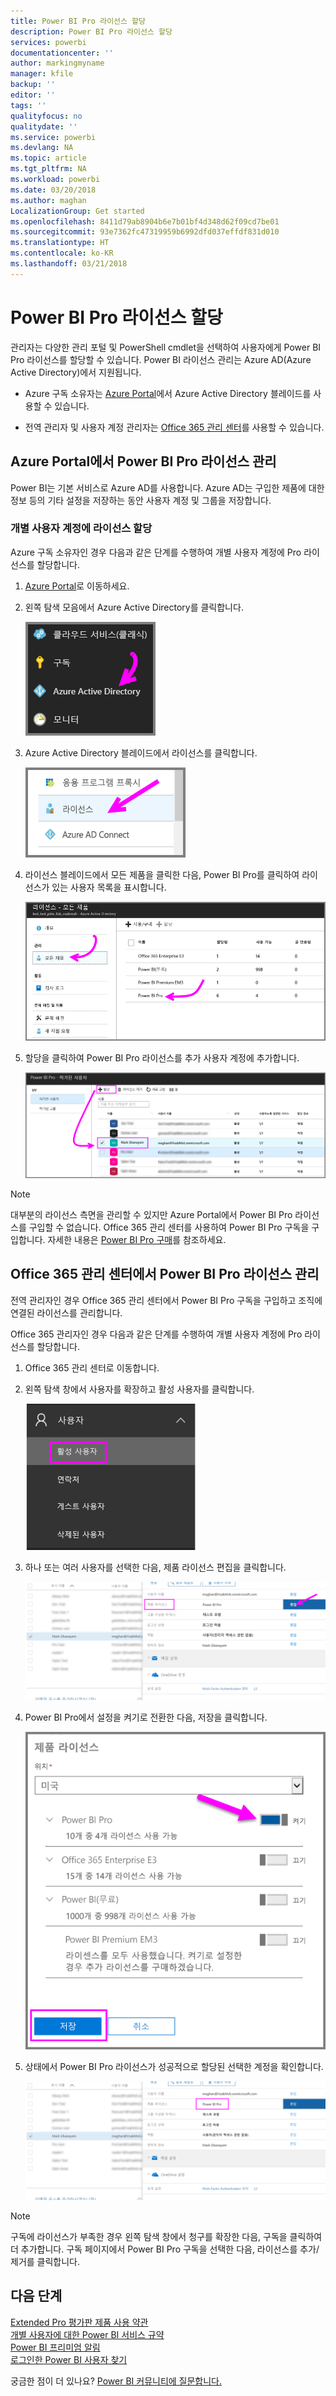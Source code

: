 ```yaml
---
title: Power BI Pro 라이선스 할당
description: Power BI Pro 라이선스 할당
services: powerbi
documentationcenter: ''
author: markingmyname
manager: kfile
backup: ''
editor: ''
tags: ''
qualityfocus: no
qualitydate: ''
ms.service: powerbi
ms.devlang: NA
ms.topic: article
ms.tgt_pltfrm: NA
ms.workload: powerbi
ms.date: 03/20/2018
ms.author: maghan
LocalizationGroup: Get started
ms.openlocfilehash: 8411d79ab8904b6e7b01bf4d348d62f09cd7be01
ms.sourcegitcommit: 93e7362fc47319959b6992dfd037effdf831d010
ms.translationtype: HT
ms.contentlocale: ko-KR
ms.lasthandoff: 03/21/2018
---
```

# <a name="assigning-power-bi-pro-licenses"></a>Power BI Pro 라이선스 할당

관리자는 다양한 관리 포털 및 PowerShell cmdlet을 선택하여 사용자에게 Power BI Pro 라이선스를 할당할 수 있습니다. Power BI 라이선스 관리는 Azure AD(Azure Active Directory)에서 지원됩니다.

* Azure 구독 소유자는 [Azure Portal](https://ms.portal.azure.com/#@microsoft.onmicrosoft.com/dashboard/private/39bc3cf7-31a4-43f6-954c-f2d69ca2f0)에서 Azure Active Directory 블레이드를 사용할 수 있습니다. 

* 전역 관리자 및 사용자 계정 관리자는 [Office 365 관리 센터](https://portal.office.com/AdminPortal/Home#/homepage)를 사용할 수 있습니다.

## <a name="managing-power-bi-pro-licenses-in-the-azure-portal"></a>Azure Portal에서 Power BI Pro 라이선스 관리

Power BI는 기본 서비스로 Azure AD를 사용합니다. Azure AD는 구입한 제품에 대한 정보 등의 기타 설정을 저장하는 동안 사용자 계정 및 그룹을 저장합니다.

### <a name="assigning-licenses-to-individual-user-accounts"></a>개별 사용자 계정에 라이선스 할당

Azure 구독 소유자인 경우 다음과 같은 단계를 수행하여 개별 사용자 계정에 Pro 라이선스를 할당합니다.

1. [Azure Portal](https://ms.portal.azure.com/#@microsoft.onmicrosoft.com/dashboard/private/39bc3cf7-31a4-43f6-954c-f2d69ca2f0)로 이동하세요. 

2. 왼쪽 탐색 모음에서 Azure Active Directory를 클릭합니다.

    ![image](media/service-assigning-power-bi-pro-licenses/service-assigning-power-bi-pro-licenses-01.png)

3. Azure Active Directory 블레이드에서 라이선스를 클릭합니다.

    ![image](media/service-assigning-power-bi-pro-licenses/service-assigning-power-bi-pro-licenses-02.png)

4. 라이선스 블레이드에서 모든 제품을 클릭한 다음, Power BI Pro를 클릭하여 라이선스가 있는 사용자 목록을 표시합니다.

    ![image](media/service-assigning-power-bi-pro-licenses/service-assigning-power-bi-pro-licenses-03.png)

5. 할당을 클릭하여 Power BI Pro 라이선스를 추가 사용자 계정에 추가합니다.

    ![image](media/service-assigning-power-bi-pro-licenses/service-assigning-power-bi-pro-licenses-04.png)

> [!NOTE]
> 대부분의 라이선스 측면을 관리할 수 있지만 Azure Portal에서 Power BI Pro 라이선스를 구입할 수 없습니다. Office 365 관리 센터를 사용하여 Power BI Pro 구독을 구입합니다. 자세한 내용은 [Power BI Pro 구매](https://docs.microsoft.com/en-us/power-bi/service-admin-purchasing-power-bi-pro)를 참조하세요.
>

## <a name="managing-power-bi-pro-licenses-in-the-office-365-admin-center"></a>Office 365 관리 센터에서 Power BI Pro 라이선스 관리

전역 관리자인 경우 Office 365 관리 센터에서 Power BI Pro 구독을 구입하고 조직에 연결된 라이선스를 관리합니다.

Office 365 관리자인 경우 다음과 같은 단계를 수행하여 개별 사용자 계정에 Pro 라이선스를 할당합니다.

1. Office 365 관리 센터로 이동합니다.

2. 왼쪽 탐색 창에서 사용자를 확장하고 활성 사용자를 클릭합니다.

    ![image](media/service-assigning-power-bi-pro-licenses/service-assigning-power-bi-pro-licenses-05.png)

3. 하나 또는 여러 사용자를 선택한 다음, 제품 라이선스 편집을 클릭합니다.

    ![image](media/service-assigning-power-bi-pro-licenses/service-assigning-power-bi-pro-licenses-06.png)

4. Power BI Pro에서 설정을 켜기로 전환한 다음, 저장을 클릭합니다.

    ![image](media/service-assigning-power-bi-pro-licenses/service-assigning-power-bi-pro-licenses-07.png)

5. 상태에서 Power BI Pro 라이선스가 성공적으로 할당된 선택한 계정을 확인합니다.

    ![image](media/service-assigning-power-bi-pro-licenses/service-assigning-power-bi-pro-licenses-08.png)

> [!NOTE]
> 구독에 라이선스가 부족한 경우 왼쪽 탐색 창에서 청구를 확장한 다음, 구독을 클릭하여 더 추가합니다. 구독 페이지에서 Power BI Pro 구독을 선택한 다음, 라이선스를 추가/제거를 클릭합니다.
>

## <a name="next-steps"></a>다음 단계
[Extended Pro 평가판 제품 사용 약관](https://aka.ms/power-bi-trial)
</br>
[개별 사용자에 대한 Power BI 서비스 규약](https://powerbi.microsoft.com/terms-of-service/)
</br>
[Power BI 프리미엄 알림](https://aka.ms/pbipremium-announcement)
</br>
[로그인한 Power BI 사용자 찾기](service-admin-access-usage.md)

궁금한 점이 더 있나요? [Power BI 커뮤니티에 질문합니다.](https://community.powerbi.com/)